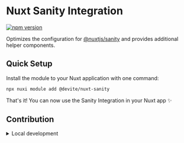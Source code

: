 # Nuxt Sanity Integration

[![npm version][npm-version-src]][npm-version-href]

Optimizes the configuration for [@nuxtjs/sanity][nuxt-sanity] and provides additional helper components.

## Quick Setup

Install the module to your Nuxt application with one command:

```bash
npx nuxi module add @devite/nuxt-sanity
```

That's it! You can now use the Sanity Integration in your Nuxt app ✨


## Contribution

<details>
  <summary>Local development</summary>
  
  ```bash
  # Install dependencies
  pnpm install && cd playground/cms && pnpm install
  
  # Generate type stubs
  pnpm dev:prepare
  
  # Develop with the playground
  pnpm dev
  
  # Build the playground
  pnpm dev:build
  
  # Run ESLint
  pnpm lint
  
  # Run Vitest
  pnpm test
  pnpm test:watch
  
  # Release new version
  pnpm release
  ```
</details>

<!-- Links -->
[nuxt-sanity]: https://github.com/nuxt-modules/sanity

<!-- Badges -->
[npm-version-src]: https://img.shields.io/npm/v/@devite/nuxt-sanity/latest.svg?style=flat&colorA=020420&colorB=00DC82
[npm-version-href]: https://npmjs.com/package/@devite/nuxt-sanity
